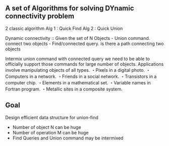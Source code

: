 ## A set of Algorithms for solving DYnamic connectivity problem

2 classic algorithm
Alg 1 : Quick Find
Alg 2 : Quick Union

Dynamic connectivity :: Given the set of N Objects
    - Union command. connect two objects
    - Find/connected query. is there a path connecting two objects

Intermix union command with connected query we need to be able to officially support those commands for large number of objects.
Applications involve manipulating objects of all types.
・Pixels in a digital photo.
・Computers in a network.
・Friends in a social network.
・Transistors in a computer chip.
・Elements in a mathematical set.
・Variable names in Fortran program.
・Metallic sites in a composite system.


## Goal
Design efficient data structure for union-find
- Number of object N can be huge
- Number of operation M can be huge
- Find Queries and Union command may be intermixed

